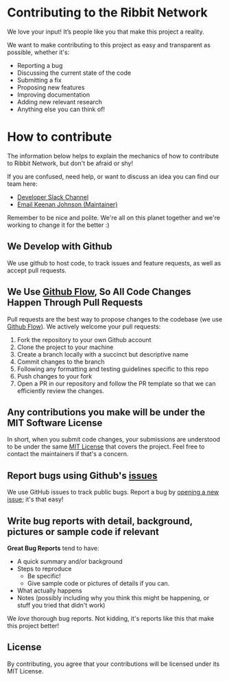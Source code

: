 # Contributing to the Ribbit Network
We love your input! It’s people like you that make this project a reality.

We want to make contributing to this project as easy and transparent as possible, whether it's:

- Reporting a bug
- Discussing the current state of the code
- Submitting a fix
- Proposing new features
- Improving documentation
- Adding new relevant research
- Anything else you can think of!

# How to contribute

The information below helps to explain the mechanics of how to contribute to Ribbit Network, but don't be afraid or shy!

If you are confused, need help, or want to discuss an idea you can find our team here:

* [Developer Slack Channel](https://join.slack.com/t/ribbitnetworkgroup/shared_invite/zt-2vxvbo7ld-S36SgfDiev~ZQ2zvp03FOg)
* [Email Keenan Johnson (Maintainer)](mailto:keenan.johnson@gmail.com)

Remember to be nice and polite. We're all on this planet together and we're working to change it for the better :)

## We Develop with Github
We use github to host code, to track issues and feature requests, as well as accept pull requests.

## We Use [Github Flow](https://guides.github.com/introduction/flow/index.html), So All Code Changes Happen Through Pull Requests
Pull requests are the best way to propose changes to the codebase (we use [Github Flow](https://guides.github.com/introduction/flow/index.html)). We actively welcome your pull requests:

1. Fork the repository to your own Github account
2. Clone the project to your machine
3. Create a branch locally with a succinct but descriptive name
4. Commit changes to the branch
5. Following any formatting and testing guidelines specific to this repo
6. Push changes to your fork
7. Open a PR in our repository and follow the PR template so that we can efficiently review the changes.

## Any contributions you make will be under the MIT Software License
In short, when you submit code changes, your submissions are understood to be under the same [MIT License](http://choosealicense.com/licenses/mit/) that covers the project. Feel free to contact the maintainers if that's a concern.

## Report bugs using Github's [issues](https://github.com/Ribbit-Network/ribbit-network-frog-sensor/issues)
We use GitHub issues to track public bugs. Report a bug by [opening a new issue](https://github.com/Ribbit-Network/ribbit-network-frog-sensor/issues/new/choose); it's that easy!

## Write bug reports with detail, background, pictures or sample code if relevant

**Great Bug Reports** tend to have:

- A quick summary and/or background
- Steps to reproduce
  - Be specific!
  - Give sample code or pictures of details if you can.
- What actually happens
- Notes (possibly including why you think this might be happening, or stuff you tried that didn't work)

We *love* thorough bug reports. Not kidding, it's reports like this that make this project better!

## License
By contributing, you agree that your contributions will be licensed under its MIT License.
